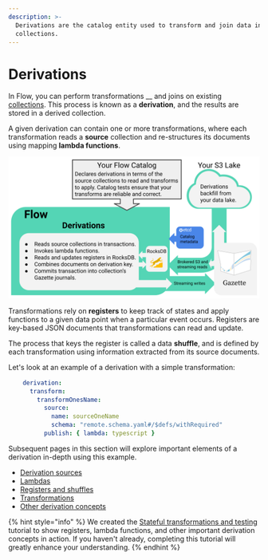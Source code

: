 ```yaml
---
description: >-
  Derivations are the catalog entity used to transform and join data in
  collections.
---
```


# Derivations

In Flow, you can perform transformations __ and joins on existing [collections](../collections.md). This process is known as a **derivation**, and the results are stored in a derived collection.&#x20;

A given derivation can contain one or more transformations, where each transformation reads a **source** collection and re-structures its documents using mapping **lambda functions**.

![](<derivations.svg>)

Transformations rely on **registers** to keep track of states and apply functions to a given data point when a particular event occurs. Registers are key-based JSON documents that transformations can read and update.&#x20;

The process that keys the register is called a data **shuffle**, and is defined by each transformation using information extracted from its source documents.&#x20;

Let's look at an example of a derivation with a simple transformation:

```yaml
    derivation:
      transform:
        transformOnesName:
          source:
            name: sourceOneName
            schema: "remote.schema.yaml#/$defs/withRequired"
          publish: { lambda: typescript }
```

Subsequent pages in this section will explore important elements of a derivation in-depth using this example.

* [Derivation sources](derivation-sources.md)
* [Lambdas](lambdas.md)
* [Registers and shuffles](registers-and-shuffles.md)
* [Transformations](transforms.md)
* [Other derivation concepts](other-derivation-concepts.md)

{% hint style="info" %}
We created the [Stateful transformations and testing](../../../getting-started/flow-tutorials/your-first-derivation.md) tutorial to show registers, lambda functions, and other important derivation concepts in action. If you haven't already, completing this tutorial will greatly enhance your understanding.
{% endhint %}

